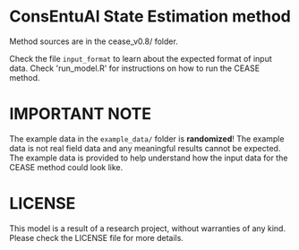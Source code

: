 # ConsEntuAl State Estimation method
Method sources are in the cease_v0.8/ folder. 

Check the file `input_format` to learn about the expected format of input data. Check 'run_model.R' for instructions on how to run the CEASE method. 

# IMPORTANT NOTE
The example data in the `example_data/` folder is **randomized**! The example data is not real field data and any meaningful results cannot be expected. The example data is provided to help understand how the input data for the CEASE method could look like. 

# LICENSE
This model is a result of a research project, without warranties of any kind. Please check the LICENSE file for more details.
